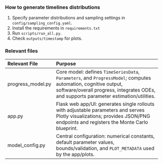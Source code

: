 

### How to generate timelines distributions
1. Specify parameter distributions and sampling settings in `config/sampling_config.yaml`.
2. Install the requirements in `requirements.txt`
3. Run `scripts/run_all.py`. 
4. Check `outputs/timestamp` for plots.

### Relevant files
| Relevant File | Purpose |
| :---- | :---- |
| progress\_model.py | Core model: defines `TimeSeriesData`, `Parameters`, and `ProgressModel`; computes automation, cognitive output, software/overall progress, integrates ODEs, and supports parameter estimation/utilities. |
| app.py | Flask web app/UI: generates single rollouts with adjustable parameters and serves Plotly visualizations; provides JSON/PNG endpoints and registers the Monte Carlo blueprint. |
| model\_config.py | Central configuration: numerical constants, default parameter values, bounds/validation, and `PLOT_METADATA` used by the app/plots. |


